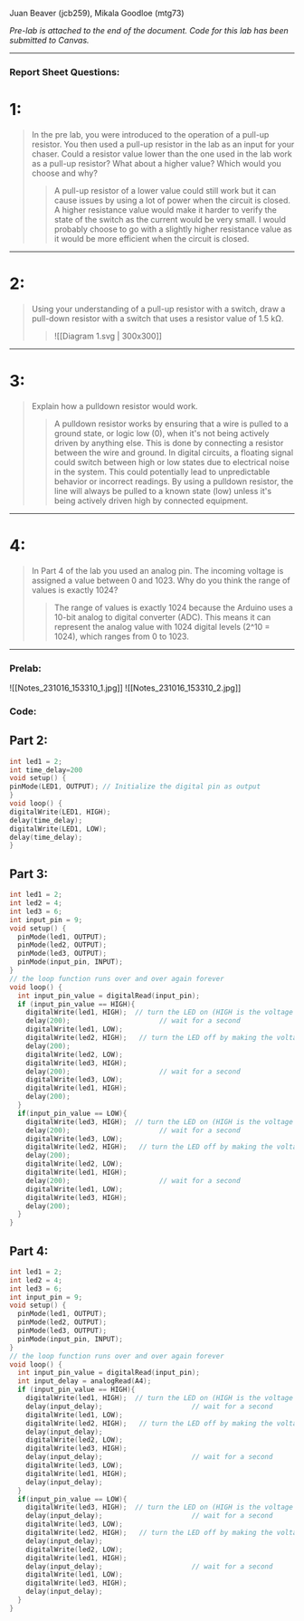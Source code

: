Juan Beaver (jcb259), Mikala Goodloe (mtg73)

*Pre-lab is attached to the end of the document. Code for this lab has been submitted to Canvas.*

---
### Report Sheet Questions: 

# 1:

> In the pre lab, you were introduced to the operation of a pull-up resistor. You then used a pull-up resistor in the lab as an input for your chaser. Could a resistor value lower than the one used in the lab work as a pull-up resistor? What about a higher value? Which would you choose and why?
>>A pull-up resistor of a lower value could still work but it can cause issues by using a lot of power when the circuit is closed. A higher resistance value would make it harder to verify the state of the switch as the current would be very small. I would probably choose to go with a slightly higher resistance value as it would be more efficient when the circuit is closed.

---
# 2: 

>Using your understanding of a pull-up resistor with a switch, draw a pull-down resistor with a switch that uses a resistor value of 1.5 kΩ.
>>![[Diagram 1.svg | 300x300]]

---
# 3: 

> Explain how a pulldown resistor would work.
>>A pulldown resistor works by ensuring that a wire is pulled to a ground state, or logic low (0), when it's not being actively driven by anything else. This is done by connecting a resistor between the wire and ground. In digital circuits, a floating signal could switch between high or low states due to electrical noise in the system. This could potentially lead to unpredictable behavior or incorrect readings. By using a pulldown resistor, the line will always be pulled to a known state (low) unless it's being actively driven high by connected equipment. 

---
# 4:

> In Part 4 of the lab you used an analog pin. The incoming voltage is assigned a value between 0 and 1023. Why do you think the range of values is exactly 1024?
>>The range of values is exactly 1024 because the Arduino uses a 10-bit analog to digital converter (ADC). This means it can represent the analog value with 1024 digital levels (2^10 = 1024), which ranges from 0 to 1023.

---
### Prelab:

![[Notes_231016_153310_1.jpg]]
![[Notes_231016_153310_2.jpg]]



### Code: 

## Part 2: 
```c++
int led1 = 2;
int time_delay=200
void setup() {  
pinMode(LED1, OUTPUT); // Initialize the digital pin as output  
}  
void loop() {  
digitalWrite(LED1, HIGH);  
delay(time_delay);  
digitalWrite(LED1, LOW);  
delay(time_delay);  
}
```
## Part 3: 
```c++
int led1 = 2;
int led2 = 4;
int led3 = 6;
int input_pin = 9;
void setup() {
  pinMode(led1, OUTPUT);
  pinMode(led2, OUTPUT);
  pinMode(led3, OUTPUT);
  pinMode(input_pin, INPUT);
}
// the loop function runs over and over again forever
void loop() {
  int input_pin_value = digitalRead(input_pin);
  if (input_pin_value == HIGH){
    digitalWrite(led1, HIGH);  // turn the LED on (HIGH is the voltage level)
    delay(200);                      // wait for a second
    digitalWrite(led1, LOW);
    digitalWrite(led2, HIGH);   // turn the LED off by making the voltage LOW
    delay(200);    
    digitalWrite(led2, LOW);
    digitalWrite(led3, HIGH);
    delay(200);                      // wait for a second
    digitalWrite(led3, LOW);
    digitalWrite(led1, HIGH);
    delay(200);  
  }
  if(input_pin_value == LOW){
    digitalWrite(led3, HIGH);  // turn the LED on (HIGH is the voltage level)
    delay(200);                      // wait for a second
    digitalWrite(led3, LOW);
    digitalWrite(led2, HIGH);   // turn the LED off by making the voltage LOW
    delay(200);    
    digitalWrite(led2, LOW);
    digitalWrite(led1, HIGH);
    delay(200);                      // wait for a second
    digitalWrite(led1, LOW);
    digitalWrite(led3, HIGH);
    delay(200);  
  }
}
```

## Part 4: 
```c++
int led1 = 2;
int led2 = 4;
int led3 = 6;
int input_pin = 9;
void setup() {
  pinMode(led1, OUTPUT);
  pinMode(led2, OUTPUT);
  pinMode(led3, OUTPUT);
  pinMode(input_pin, INPUT);
}
// the loop function runs over and over again forever
void loop() {
  int input_pin_value = digitalRead(input_pin);
  int input_delay = analogRead(A4);
  if (input_pin_value == HIGH){
    digitalWrite(led1, HIGH);  // turn the LED on (HIGH is the voltage level)
    delay(input_delay);                      // wait for a second
    digitalWrite(led1, LOW);
    digitalWrite(led2, HIGH);   // turn the LED off by making the voltage LOW
    delay(input_delay);    
    digitalWrite(led2, LOW);
    digitalWrite(led3, HIGH);
    delay(input_delay);                      // wait for a second
    digitalWrite(led3, LOW);
    digitalWrite(led1, HIGH);
    delay(input_delay);  
  }
  if(input_pin_value == LOW){
    digitalWrite(led3, HIGH);  // turn the LED on (HIGH is the voltage level)
    delay(input_delay);                      // wait for a second
    digitalWrite(led3, LOW);
    digitalWrite(led2, HIGH);   // turn the LED off by making the voltage LOW
    delay(input_delay);    
    digitalWrite(led2, LOW);
    digitalWrite(led1, HIGH);
    delay(input_delay);                      // wait for a second
    digitalWrite(led1, LOW);
    digitalWrite(led3, HIGH);
    delay(input_delay);  
  }
}
```

